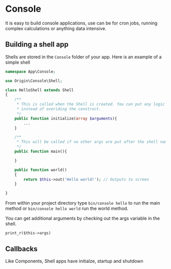 # Console

It is easy to build console applications, use can be for cron jobs, running complex calculations or anything data intensive.

## Building a shell app


Shells are stored in the `Console` folder of your app. Here is an example of a simple shell

````php
namespace App\Console;

use Origin\Console\Shell;

class HelloShell extends Shell
{
    /**
     * This is called when the Shell is created. You can put any logic here
     * instead of overiding the construct.
     */ 
    public function initialize(array $arguments){
        ...
    }

    /**
     * This will be called if no other args are put after the shell name
     */
    public function main(){

    }

    public function world()
    {
        return $this->out('Hello world!'); // Outputs to screen
    }

}
````
From within your project directory type `bin/console hello` to run the main method
or `bin/console hello world` run the world method.

You can get additional arguments by checking out the args variable in the shell.

`print_r($this->args)`

## Callbacks

Like Components, Shell apps have initialze, startup and shutdown
